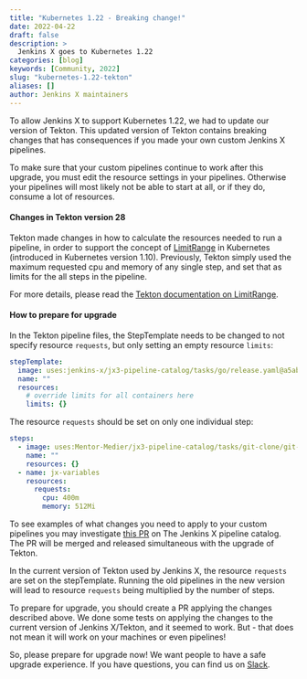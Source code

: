 ```yaml
---
title: "Kubernetes 1.22 - Breaking change!"
date: 2022-04-22
draft: false
description: >
  Jenkins X goes to Kubernetes 1.22 
categories: [blog]
keywords: [Community, 2022]
slug: "kubernetes-1.22-tekton"
aliases: []
author: Jenkins X maintainers
---
```


To allow Jenkins X to support Kubernetes 1.22, we had to update our version of Tekton. This updated version of Tekton contains breaking changes that has consequences if you made your own custom Jenkins X pipelines.

To make sure that your custom pipelines continue to work after this upgrade, you must edit the resource settings in your pipelines. Otherwise your pipelines will most likely not be able to start at all, or if they do, consume a lot of resources.


#### Changes in Tekton version 28
Tekton made changes in how to calculate the resources needed to run a pipeline, in order to support the concept of [LimitRange](https://kubernetes.io/docs/concepts/policy/limit-range/) in Kubernetes (introduced in Kubernetes version 1.10). Previously, Tekton simply used the maximum requested cpu and memory of any single step, and set that as limits for the all steps in the pipeline. 

For more details, please read the 
[Tekton documentation on LimitRange](https://tekton.dev/vault/pipelines-main/limitrange/).


#### How to prepare for upgrade

In the Tekton pipeline files, the StepTemplate needs to be changed to not specify resource `requests`, but only setting an empty resource `limits`:

```yaml
stepTemplate:
  image: uses:jenkins-x/jx3-pipeline-catalog/tasks/go/release.yaml@a5ab19ebc5a074e0402c5016b11bc11b32cc5c83
  name: ""
  resources:
    # override limits for all containers here
    limits: {}
```


The resource `requests` should be set on only one individual step:
```yaml
steps:
  - image: uses:Mentor-Medier/jx3-pipeline-catalog/tasks/git-clone/git-clone-pr.yaml@versionStream
    name: ""
    resources: {}
  - name: jx-variables
    resources:
      requests:
        cpu: 400m
        memory: 512Mi
```

To see examples of what changes you need to apply to your custom pipelines you may investigate [this PR](https://github.com/jenkins-x/jx3-pipeline-catalog/pull/984/files) on The Jenkins X pipeline catalog. The PR will be merged and released simultaneous with the upgrade of Tekton.

In the current version of Tekton used by Jenkins X, the resource `requests` are set on the stepTemplate. Running the old pipelines in the new version will lead to resource `requests` being multiplied by the number of steps. 

To prepare for upgrade, you should create a PR applying the changes described above. We done some tests on applying the changes to the current version of Jenkins X/Tekton, and it seemed to work. But - that does not mean it will work on your machines or even pipelines! 

So, please prepare for upgrade now! We want people to have a safe upgrade experience. If you have questions, you can find us on [Slack](https://kubernetes.slack.com/messages/C9MBGQJRH).

